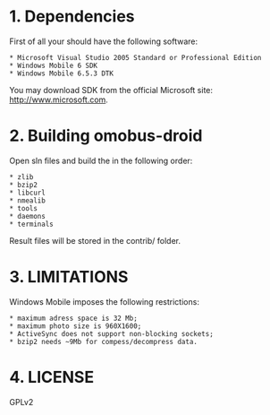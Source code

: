 # 1. Dependencies

First of all your should have the following software:

    * Microsoft Visual Studio 2005 Standard or Professional Edition
    * Windows Mobile 6 SDK
    * Windows Mobile 6.5.3 DTK

You may download SDK from the official Microsoft site: http://www.microsoft.com.

# 2. Building omobus-droid

Open sln files and build the in the following order:

    * zlib
    * bzip2
    * libcurl
    * nmealib
    * tools
    * daemons
    * terminals

Result files will be stored in the contrib/ folder.

# 3. LIMITATIONS

Windows Mobile imposes the following restrictions:

    * maximum adress space is 32 Mb;
    * maximum photo size is 960X1600;
    * ActiveSync does not support non-blocking sockets;
    * bzip2 needs ~9Mb for compess/decompress data.

# 4. LICENSE

GPLv2

